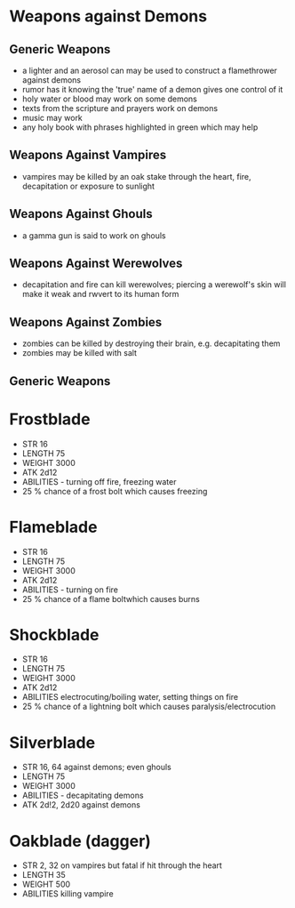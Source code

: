# Weapons against Demons

## Generic Weapons

- a lighter and an
  aerosol can may be used
  to construct a
  flamethrower against
  demons
- rumor has it knowing
  the 'true' name of a
  demon gives one control
  of it
- holy water or blood may
  work on some demons
- texts from the scripture and prayers work on demons
- music may work
- any holy book with phrases highlighted in green which may help

## Weapons Against Vampires

- vampires may be killed
  by an oak stake through
  the heart, fire,
  decapitation or
  exposure to sunlight

## Weapons Against Ghouls

- a gamma gun is said to work on ghouls

## Weapons Against Werewolves

- decapitation and fire can kill werewolves; piercing a werewolf's skin will make it weak and rwvert to its human form

## Weapons Against Zombies

- zombies can be killed by destroying their brain, e.g. decapitating them
- zombies may be killed with salt

## Generic Weapons

# Frostblade
  - STR         16
  - LENGTH      75
  - WEIGHT      3000
  - ATK         2d12
  - ABILITIES   - turning off fire, freezing water
  - 25 % chance of a frost bolt which causes freezing

# Flameblade
  - STR         16
  - LENGTH      75
  - WEIGHT      3000
  - ATK         2d12
  - ABILITIES   - turning on fire
  - 25 % chance of a flame boltwhich causes burns

# Shockblade
  - STR         16
  - LENGTH      75
  - WEIGHT      3000
  - ATK         2d12
  - ABILITIES   electrocuting/boiling water, setting things on fire
  - 25 % chance of a lightning bolt which causes paralysis/electrocution

# Silverblade
  - STR         16, 64 against demons; even ghouls
  - LENGTH      75
  - WEIGHT      3000
  - ABILITIES   - decapitating demons
  - ATK         2d!2, 2d20 against demons

# Oakblade      (dagger)
  - STR         2, 32 on vampires but fatal if hit through the heart
  - LENGTH      35
  - WEIGHT      500
  - ABILITIES   killing vampire

